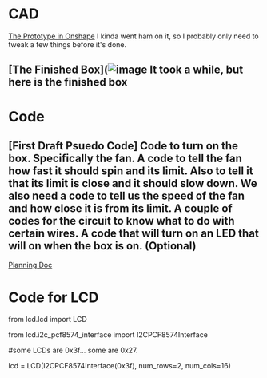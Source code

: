 # CAD
[The Prototype in Onshape](![image](https://user-images.githubusercontent.com/60236713/121033188-f6c4e080-c779-11eb-812c-8172e47d30c3.png))
I kinda went ham on it, so I probably only need to tweak a few things before it's done.

[The Finished Box](![image](https://user-images.githubusercontent.com/60236713/121032411-40f99200-c779-11eb-8fd2-341d6d2728b0.png)
It took a while, but here is the finished box
---
# Code
[First Draft Psuedo Code]
Code to turn on the box. 
Specifically the fan.
A code to tell the fan how fast it should spin and its limit.
Also to tell it that its limit is close and it should slow down.
We also need a code to tell us the speed of the fan and how close it is from its limit.
A couple of codes for the circuit to know what to do with certain wires.
A code that will turn on an LED that will on when the box is on. (Optional)
---
[Planning Doc](https://docs.google.com/document/d/1k4LJgq82fT34C9mZyrUpwUVt9hEWU7Jjr8YUoJkSeJ4/edit?usp=sharing)

# Code for LCD

from lcd.lcd import LCD

from lcd.i2c_pcf8574_interface import I2CPCF8574Interface

#some LCDs are 0x3f... some are 0x27.

lcd = LCD(I2CPCF8574Interface(0x3f), num_rows=2, num_cols=16)
